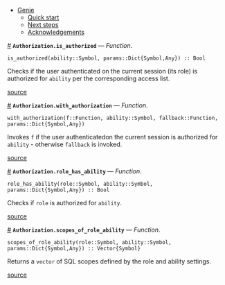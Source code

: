 

- [Genie](index.md#Genie-1)
    - [Quick start](index.md#Quick-start-1)
    - [Next steps](index.md#Next-steps-1)
    - [Acknowledgements](index.md#Acknowledgements-1)

<a id='Authorization.is_authorized' href='#Authorization.is_authorized'>#</a>
**`Authorization.is_authorized`** &mdash; *Function*.



```
is_authorized(ability::Symbol, params::Dict{Symbol,Any}) :: Bool
```

Checks if the user authenticated on the current session (its role) is authorized for `ability` per the corresponding access list.


<a target='_blank' href='https://github.com/essenciary/Genie.jl/tree/bbc5671fb81149c8da565a16ed27d1cf7fd2ccfc/src/Authorization.jl#L11-L15' class='documenter-source'>source</a><br>

<a id='Authorization.with_authorization' href='#Authorization.with_authorization'>#</a>
**`Authorization.with_authorization`** &mdash; *Function*.



```
with_authorization(f::Function, ability::Symbol, fallback::Function, params::Dict{Symbol,Any})
```

Invokes `f` if the user authenticatedon the current session is authorized for `ability` - otherwise `fallback` is invoked.


<a target='_blank' href='https://github.com/essenciary/Genie.jl/tree/bbc5671fb81149c8da565a16ed27d1cf7fd2ccfc/src/Authorization.jl#L23-L27' class='documenter-source'>source</a><br>

<a id='Authorization.role_has_ability' href='#Authorization.role_has_ability'>#</a>
**`Authorization.role_has_ability`** &mdash; *Function*.



```
role_has_ability(role::Symbol, ability::Symbol, params::Dict{Symbol,Any}) :: Bool
```

Checks if `role` is authorized for `ability`.


<a target='_blank' href='https://github.com/essenciary/Genie.jl/tree/bbc5671fb81149c8da565a16ed27d1cf7fd2ccfc/src/Authorization.jl#L38-L42' class='documenter-source'>source</a><br>

<a id='Authorization.scopes_of_role_ability' href='#Authorization.scopes_of_role_ability'>#</a>
**`Authorization.scopes_of_role_ability`** &mdash; *Function*.



```
scopes_of_role_ability(role::Symbol, ability::Symbol, params::Dict{Symbol,Any}) :: Vector{Symbol}
```

Returns a `vector` of SQL scopes defined by the role and ability settings.


<a target='_blank' href='https://github.com/essenciary/Genie.jl/tree/bbc5671fb81149c8da565a16ed27d1cf7fd2ccfc/src/Authorization.jl#L58-L62' class='documenter-source'>source</a><br>

